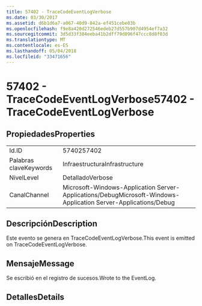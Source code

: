 ```yaml
---
title: 57402 - TraceCodeEventLogVerbose
ms.date: 03/30/2017
ms.assetid: d6b1d6a7-a067-40d9-842a-ef451cebe03b
ms.openlocfilehash: f9e8a420d272546edeb27d557b907d4954ef7a32
ms.sourcegitcommit: 3d5d33f384eeba41b2dff79d096f47ccc8d8f03d
ms.translationtype: MT
ms.contentlocale: es-ES
ms.lasthandoff: 05/04/2018
ms.locfileid: "33471656"
---
```

# <a name="57402---tracecodeeventlogverbose"></a><span data-ttu-id="b8ef1-102">57402 - TraceCodeEventLogVerbose</span><span class="sxs-lookup"><span data-stu-id="b8ef1-102">57402 - TraceCodeEventLogVerbose</span></span>
## <a name="properties"></a><span data-ttu-id="b8ef1-103">Propiedades</span><span class="sxs-lookup"><span data-stu-id="b8ef1-103">Properties</span></span>  
  
|||  
|-|-|  
|<span data-ttu-id="b8ef1-104">Id.</span><span class="sxs-lookup"><span data-stu-id="b8ef1-104">ID</span></span>|<span data-ttu-id="b8ef1-105">57402</span><span class="sxs-lookup"><span data-stu-id="b8ef1-105">57402</span></span>|  
|<span data-ttu-id="b8ef1-106">Palabras clave</span><span class="sxs-lookup"><span data-stu-id="b8ef1-106">Keywords</span></span>|<span data-ttu-id="b8ef1-107">Infraestructura</span><span class="sxs-lookup"><span data-stu-id="b8ef1-107">Infrastructure</span></span>|  
|<span data-ttu-id="b8ef1-108">Nivel</span><span class="sxs-lookup"><span data-stu-id="b8ef1-108">Level</span></span>|<span data-ttu-id="b8ef1-109">Detallado</span><span class="sxs-lookup"><span data-stu-id="b8ef1-109">Verbose</span></span>|  
|<span data-ttu-id="b8ef1-110">Canal</span><span class="sxs-lookup"><span data-stu-id="b8ef1-110">Channel</span></span>|<span data-ttu-id="b8ef1-111">Microsoft-Windows-Application Server-Applications/Debug</span><span class="sxs-lookup"><span data-stu-id="b8ef1-111">Microsoft-Windows-Application Server-Applications/Debug</span></span>|  
  
## <a name="description"></a><span data-ttu-id="b8ef1-112">Descripción</span><span class="sxs-lookup"><span data-stu-id="b8ef1-112">Description</span></span>  
 <span data-ttu-id="b8ef1-113">Este evento se genera en TraceCodeEventLogVerbose.</span><span class="sxs-lookup"><span data-stu-id="b8ef1-113">This event is emitted on TraceCodeEventLogVerbose.</span></span>  
  
## <a name="message"></a><span data-ttu-id="b8ef1-114">Mensaje</span><span class="sxs-lookup"><span data-stu-id="b8ef1-114">Message</span></span>  
 <span data-ttu-id="b8ef1-115">Se escribió en el registro de sucesos.</span><span class="sxs-lookup"><span data-stu-id="b8ef1-115">Wrote to the EventLog.</span></span>  
  
## <a name="details"></a><span data-ttu-id="b8ef1-116">Detalles</span><span class="sxs-lookup"><span data-stu-id="b8ef1-116">Details</span></span>
